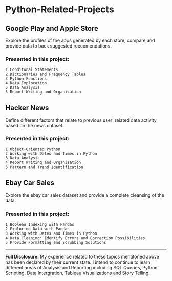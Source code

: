 # Python-Related-Projects

## Google Play and Apple Store
Explore the profiles of the apps generated by each store, compare and provide data to back suggested reccomendations.

### Presented in this project: 
```
1 Conditonal Statements
2 Dictionaries and Frequency Tables
3 Python Functions
4 Data Exploration 
5 Data Analysis
5 Report Writing and Organization
``` 

## Hacker News 
Define different factors that relate to previous user' related data activity based on the news dataset.

### Presented in this project: 
```
1 Object-Oriented Python 
2 Working with Dates and Times in Python
3 Data Analysis 
4 Report Writing and Organization
5 Pattern and Trend Identification 
```

## Ebay Car Sales
Explore the ebay car sales dataset and provide a complete cleansing of the data.

### Presented in this project:  
```
1 Boolean Indexing with Pandas
2 Exploring Data with Pandas
3 Working with Dates and Times in Python
4 Data Cleaning: Identify Errors and Correction Possibilities
5 Provide Formatting and Scrubbing Solutions 
```

---

**Full Disclosure:** My experience related to these topics mentitoned above has been declared by their current state. I intend to continue to learn different areas of Analysis and Reporting including SQL Queries, Python Scripting, Data Intergration, Tableau Visualizations and Story Telling.

